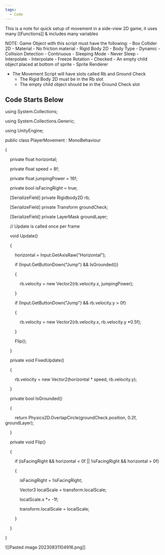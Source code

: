 ```yaml
---
tags:
  - Code
---
```

This is a note for quick setup of movement in a side-view 2D game, it uses many [[Functions]] & includes many variables 

NOTE: Game Object with this script must have the following:
	- Box Collider 2D
		- Material - No friction material
	- Rigid Body 2D
		- Body Type - Dynamic
		- Collision Detection - Continuous
		- Sleeping Mode - Never Sleep
		- Interpolate - Interpolate
		- Freeze Rotation - Checked
	- An empty child object placed at bottom of sprite
	- Sprite Renderer
- The Movement Script will have slots called Rb and Ground Check
	- The Rigid Body 2D must be in the Rb slot
	- The empty child object should be in the Ground Check slot

Code Starts Below
----------------------------------------------------------------------------------------------

using System.Collections;

using System.Collections.Generic;

using UnityEngine;

  

public class PlayerMovement : MonoBehaviour

{

    private float horizontal;

    private float speed = 8f;

    private float jumpingPower = 16f;

    private bool isFacingRight = true;

  

    [SerializeField] private Rigidbody2D rb;

    [SerializeField] private Transform groundCheck;

    [SerializeField] private LayerMask groundLayer;

  

    // Update is called once per frame

    void Update()

    {

        horizontal = Input.GetAxisRaw("Horizontal");

  

        if (Input.GetButtonDown("Jump") && IsGrounded())

        {

            rb.velocity = new Vector2(rb.velocity.x, jumpingPower);

        }

  

        if (Input.GetButtonDown("Jump") && rb.velocity.y > 0f)

        {

            rb.velocity = new Vector2(rb.velocity.x, rb.velocity.y *0.5f);

        }

  

        Flip();

    }

  

    private void FixedUpdate()

    {

        rb.velocity = new Vector2(horizontal * speed, rb.velocity.y);  

    }

  

    private bool IsGrounded()

    {

        return Physics2D.OverlapCircle(groundCheck.position, 0.2f, groundLayer);

    }

  

    private void Flip()

    {

        if (isFacingRight && horizontal < 0f || !isFacingRight && horizontal > 0f)

        {

            isFacingRight = !isFacingRight;

            Vector3 localScale = transform.localScale;

            localScale.x *= -1f;

            transform.localScale = localScale;

        }

    }

  

}

![[Pasted image 20230831104916.png]]
